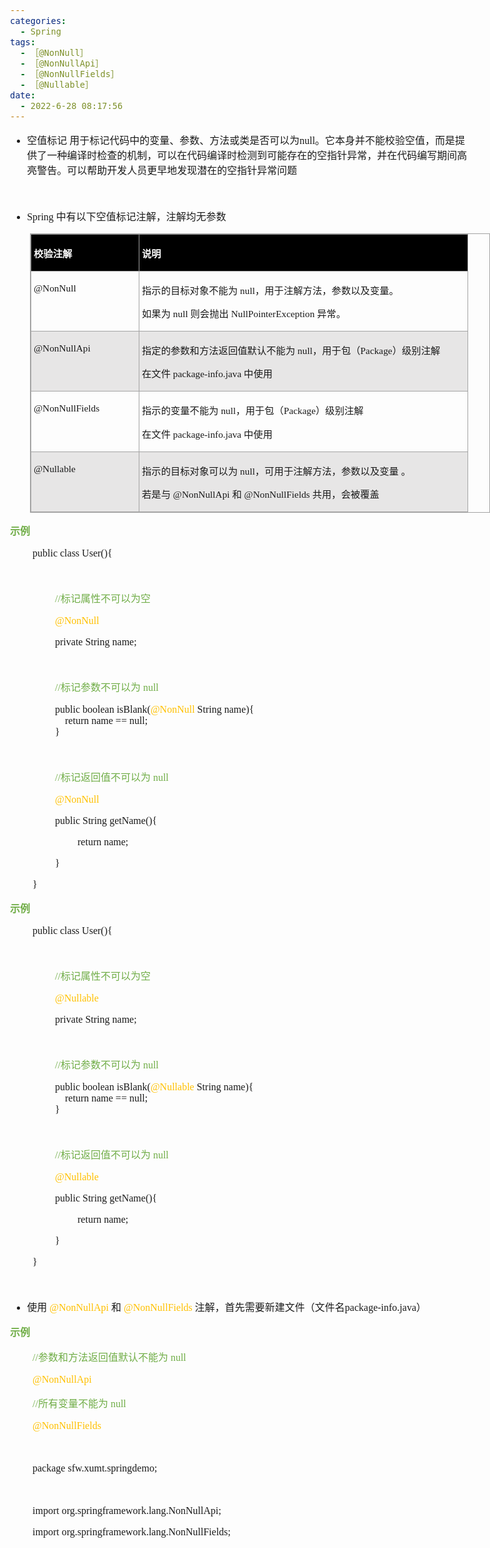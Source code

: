 ```yaml
---
categories:
  - Spring
tags:
  - ［@NonNull］
  - ［@NonNullApi］
  - ［@NonNullFields］
  - ［@Nullable］
date:
  - 2022-6-28 08:17:56
---
```


<body lang=zh-CN style='font-family:"Microsoft YaHei UI";font-size:12.0pt'>
<!--StartFragment-->

<div style='direction:ltr;border-width:100%'>

<div style='direction:ltr;margin-top:0in;margin-left:0in;width:7.6687in'>

<div style='direction:ltr;margin-top:0in;margin-left:0in;width:7.6687in'>

<ul type=disc style='direction:ltr;unicode-bidi:embed;margin-top:0in;
 margin-bottom:0in'>
 <li style='margin-top:0;margin-bottom:0;vertical-align:middle'><span
     style='font-family:"Microsoft YaHei UI";font-size:12.0pt' lang=zh-CN>空值标记</span><span
     style='font-family:"Comic Sans MS";font-size:12.0pt' lang=en-US> </span><span
     style='font-family:"Microsoft YaHei UI";font-size:12.0pt' lang=zh-CN>用于标记代码中的变量、参数、方法或类是否可以为</span><span
     style='font-family:"Comic Sans MS";font-size:12.0pt' lang=zh-CN>null</span><span
     style='font-family:"Microsoft YaHei UI";font-size:12.0pt' lang=zh-CN>。它本身并不能校验空值，而是提供了一种编译时检查的机制，可以在代码编译时检测到可能存在的空指针异常，并在代码编写期间高亮警告。可以帮助开发人员更早地发现潜在的空指针异常问题</span></li>
</ul>

<p style='margin-left:.375in;font-family:"Comic Sans MS";font-size:
12.0pt'>&nbsp;</p>

<ul type=disc style='direction:ltr;unicode-bidi:embed;margin-top:0in;
 margin-bottom:0in'>
 <li style='margin-top:0;margin-bottom:0;vertical-align:middle'><span
     style='font-family:"Comic Sans MS";font-size:12.0pt' lang=en-US>Spring </span><span
     style='font-family:"Microsoft YaHei UI";font-size:12.0pt' lang=zh-CN>中有以下空值标记注解，注解均无参数</span></li>
</ul>

<div style='direction:ltr'>

<table border=1 cellpadding=0 cellspacing=0 valign=top style='direction:ltr;
 border-collapse:collapse;border-style:solid;border-color:#A3A3A3;border-width:
 1pt;margin-left:.3333in' title="" summary="">
 <tr>
  <td style='border-style:solid;border-color:#A3A3A3;border-width:1pt;
  background-color:black;vertical-align:top;width:1.7083in;padding:2.0pt 3.0pt 2.0pt 3.0pt'>
  <p style='font-family:"Microsoft YaHei UI";font-size:11.5pt;
  color:white'><span style='font-weight:bold'>校验注解</span></p>
  </td>
  <td style='border-style:solid;border-color:#A3A3A3;border-width:1pt;
  background-color:black;vertical-align:top;width:5.3881in;padding:2.0pt 3.0pt 2.0pt 3.0pt'>
  <p style='font-family:"Microsoft YaHei UI";font-size:11.5pt;
  color:white'><span style='font-weight:bold'>说明</span></p>
  </td>
 </tr>
 <tr>
  <td style='border-style:solid;border-color:#A3A3A3;border-width:1pt;
  vertical-align:top;width:1.7083in;padding:2.0pt 3.0pt 2.0pt 3.0pt'>
  <p style='font-family:"Comic Sans MS";font-size:11.5pt'>@NonNull</p>
  </td>
  <td style='border-style:solid;border-color:#A3A3A3;border-width:1pt;
  vertical-align:top;width:5.3881in;padding:2.0pt 3.0pt 2.0pt 3.0pt'>
  <p style='font-size:11.5pt'><span style='font-family:"Microsoft YaHei UI"'>指示的目标对象不能为</span><span
  style='font-family:"Comic Sans MS"'> null</span><span style='font-family:
  "Microsoft YaHei UI"'>，用于注解方法，参数以及变量。</span></p>
  <p style='font-size:11.5pt'><span style='font-family:"Microsoft YaHei UI"'
  lang=zh-CN>如果为</span><span style='font-family:"Comic Sans MS"' lang=en-US> </span><span
  style='font-family:"Comic Sans MS"' lang=zh-CN>null</span><span
  style='font-family:"Comic Sans MS"' lang=en-US> </span><span
  style='font-family:"Microsoft YaHei UI"' lang=zh-CN>则会抛出</span><span
  style='font-family:"Comic Sans MS"' lang=en-US> </span><span
  style='font-family:"Comic Sans MS"' lang=zh-CN>NullPointerException</span><span
  style='font-family:"Comic Sans MS"' lang=en-US> </span><span
  style='font-family:"Microsoft YaHei UI"' lang=zh-CN>异常。</span></p>
  </td>
 </tr>
 <tr>
  <td style='border-style:solid;border-color:#A3A3A3;border-width:1pt;
  background-color:#E7E6E6;vertical-align:top;width:1.7083in;padding:2.0pt 3.0pt 2.0pt 3.0pt'>
  <p style='font-family:"Comic Sans MS";font-size:11.5pt'>@NonNullApi</p>
  </td>
  <td style='border-style:solid;border-color:#A3A3A3;border-width:1pt;
  background-color:#E7E6E6;vertical-align:top;width:5.3881in;padding:2.0pt 3.0pt 2.0pt 3.0pt'>
  <p style='font-size:11.5pt'><span style='font-family:"Microsoft YaHei UI"'>指定的参数和方法返回值默认不能为</span><span
  style='font-family:"Comic Sans MS"'> null</span><span style='font-family:
  "Microsoft YaHei UI"'>，用于包（</span><span style='font-family:"Comic Sans MS"'>Package</span><span
  style='font-family:"Microsoft YaHei UI"'>）级别注解</span></p>
  <p style='font-size:11.5pt'><span style='font-family:"Microsoft YaHei UI"'
  lang=zh-CN>在文</span><span style='font-family:微软雅黑' lang=zh-CN>件</span><span
  style='font-family:"Comic Sans MS"' lang=en-US> </span><span
  style='font-family:"Comic Sans MS"' lang=zh-CN>package-info.java</span><span
  style='font-family:"Comic Sans MS"' lang=en-US> </span><span
  style='font-family:微软雅黑' lang=zh-CN>中使用</span></p>
  </td>
 </tr>
 <tr>
  <td style='border-style:solid;border-color:#A3A3A3;border-width:1pt;
  vertical-align:top;width:1.7083in;padding:2.0pt 3.0pt 2.0pt 3.0pt'>
  <p style='font-family:"Comic Sans MS";font-size:11.5pt'>@NonNullFields</p>
  </td>
  <td style='border-style:solid;border-color:#A3A3A3;border-width:1pt;
  vertical-align:top;width:5.3881in;padding:2.0pt 3.0pt 2.0pt 3.0pt'>
  <p style='font-size:11.5pt'><span style='font-family:"Microsoft YaHei UI"'>指示的变量不能为</span><span
  style='font-family:"Comic Sans MS"'> null</span><span style='font-family:
  "Microsoft YaHei UI"'>，用于包（</span><span style='font-family:"Comic Sans MS"'>Package</span><span
  style='font-family:"Microsoft YaHei UI"'>）级别注解</span></p>
  <p style='font-size:11.5pt'><span style='font-family:"Microsoft YaHei UI"'
  lang=zh-CN>在文件</span><span style='font-family:"Comic Sans MS"' lang=en-US> </span><span
  style='font-family:"Comic Sans MS"' lang=zh-CN>package-info.java</span><span
  style='font-family:"Comic Sans MS"' lang=en-US> </span><span
  style='font-family:"Microsoft YaHei UI"' lang=zh-CN>中使用</span></p>
  </td>
 </tr>
 <tr>
  <td style='border-style:solid;border-color:#A3A3A3;border-width:1pt;
  background-color:#E7E6E6;vertical-align:top;width:1.7083in;padding:2.0pt 3.0pt 2.0pt 3.0pt'>
  <p style='font-family:"Comic Sans MS";font-size:11.5pt'>@Nullable</p>
  </td>
  <td style='border-style:solid;border-color:#A3A3A3;border-width:1pt;
  background-color:#E7E6E6;vertical-align:top;width:5.3881in;padding:2.0pt 3.0pt 2.0pt 3.0pt'>
  <p style='font-size:11.5pt'><span style='font-family:"Microsoft YaHei UI"'>指示的目标对象可以为</span><span
  style='font-family:"Comic Sans MS"'> null</span><span style='font-family:
  "Microsoft YaHei UI"'>，可用于注解方法，参数以及变量 。</span></p>
  <p style='font-size:11.5pt'><span style='font-family:"Microsoft YaHei UI"'>若是与</span><span
  style='font-family:"Comic Sans MS"'> @NonNullApi </span><span
  style='font-family:"Microsoft YaHei UI"'>和</span><span style='font-family:
  "Comic Sans MS"'> @NonNullFields </span><span style='font-family:"Microsoft YaHei UI"'>共用，会被覆盖</span></p>
  </td>
 </tr>
</table>

</div>

<p style='font-family:"Microsoft YaHei UI";font-size:12.0pt;
color:#70AD47'><span style='font-weight:bold'>示例</span></p>

<p style='margin-left:.375in;font-family:"Comic Sans MS";font-size:
12.0pt' lang=en-US>public class User(){</p>

<p style='margin-left:.75in;font-family:"Comic Sans MS";font-size:
12.0pt' lang=en-US>&nbsp;</p>

<p style='margin-left:.75in;font-size:12.0pt;color:#70AD47'><span
style='font-family:"Comic Sans MS"' lang=en-US>//</span><span style='font-family:
"Microsoft YaHei UI"' lang=zh-CN>标记属性不可以为空</span></p>

<p style='margin-left:.75in;font-family:"Comic Sans MS";font-size:
12.0pt;color:#FFC000'>@NonNull</p>

<p style='margin-left:.75in;font-family:"Comic Sans MS";font-size:
12.0pt'><span lang=zh-CN>private String </span><span lang=en-US>name</span><span
lang=zh-CN>;</span></p>

<p style='margin-left:.75in;font-family:"Comic Sans MS";font-size:
12.0pt;color:#70AD47'>&nbsp;</p>

<p style='margin-left:.75in;font-size:12.0pt;color:#70AD47'><span
style='font-family:"Comic Sans MS"' lang=en-US>//</span><span style='font-family:
"Microsoft YaHei UI"' lang=zh-CN>标记参数不可以为</span><span style='font-family:"Comic Sans MS"'
lang=en-US> null</span></p>

<p style='margin-left:.75in;font-family:"Comic Sans MS";font-size:
12.0pt'><span lang=zh-CN>public</span><span lang=en-US> </span><span
lang=zh-CN>boolean</span><span lang=en-US> </span><span lang=zh-CN>isBlank(</span><span
style='color:#FFC000' lang=zh-CN>@NonNull </span><span lang=en-US>String name</span><span
lang=zh-CN>){<br>
<span style='mso-spacerun:yes'>    </span>return</span><span lang=en-US> name
== null</span><span lang=zh-CN>;<br>
}</span></p>

<p style='margin-left:.75in;font-family:"Comic Sans MS";font-size:
12.0pt'>&nbsp;</p>

<p style='margin-left:.75in;font-size:12.0pt;color:#70AD47'><span
style='font-family:"Comic Sans MS"' lang=en-US>//</span><span style='font-family:
"Microsoft YaHei UI"' lang=zh-CN>标记返回值不可以为</span><span style='font-family:"Comic Sans MS"'
lang=en-US> null</span></p>

<p style='margin-left:.75in;font-family:"Comic Sans MS";font-size:
12.0pt;color:#FFC000'>@NonNull</p>

<p style='margin-left:.75in;font-family:"Comic Sans MS";font-size:
12.0pt'><span lang=zh-CN>public</span><span lang=en-US> </span><span
lang=zh-CN>String </span><span lang=en-US>getName(){</span></p>

<p style='margin-left:1.125in;font-family:"Comic Sans MS";
font-size:12.0pt' lang=en-US>return name;</p>

<p style='margin-left:.75in;font-family:"Comic Sans MS";font-size:
12.0pt'>}</p>

<p style='margin-left:.375in;font-family:"Comic Sans MS";font-size:
12.0pt' lang=en-US>}</p>

<p style='font-family:"Microsoft YaHei UI";font-size:12.0pt;
color:#70AD47'><span style='font-weight:bold'>示例</span></p>

<p style='margin-left:.375in;font-family:"Comic Sans MS";font-size:
12.0pt' lang=en-US>public class User(){</p>

<p style='margin-left:.75in;font-family:"Comic Sans MS";font-size:
12.0pt' lang=en-US>&nbsp;</p>

<p style='margin-left:.75in;font-size:12.0pt;color:#70AD47'><span
style='font-family:"Comic Sans MS"' lang=en-US>//</span><span style='font-family:
"Microsoft YaHei UI"' lang=zh-CN>标记属性不可以为空</span></p>

<p style='margin-left:.75in;font-family:"Comic Sans MS";font-size:
12.0pt;color:#FFC000'>@Nullable</p>

<p style='margin-left:.75in;font-family:"Comic Sans MS";font-size:
12.0pt'><span lang=zh-CN>private String </span><span lang=en-US>name</span><span
lang=zh-CN>;</span></p>

<p style='margin-left:.75in;font-family:"Comic Sans MS";font-size:
12.0pt;color:#70AD47'>&nbsp;</p>

<p style='margin-left:.75in;font-size:12.0pt;color:#70AD47'><span
style='font-family:"Comic Sans MS"' lang=en-US>//</span><span style='font-family:
"Microsoft YaHei UI"' lang=zh-CN>标记参数不可以为</span><span style='font-family:"Comic Sans MS"'
lang=en-US> null</span></p>

<p style='margin-left:.75in;font-family:"Comic Sans MS";font-size:
12.0pt'><span lang=zh-CN>public</span><span lang=en-US> </span><span
lang=zh-CN>boolean</span><span lang=en-US> </span><span lang=zh-CN>isBlank(</span><span
style='color:#FFC000' lang=zh-CN>@Nullable </span><span lang=en-US>String name</span><span
lang=zh-CN>){<br>
<span style='mso-spacerun:yes'>    </span>return</span><span lang=en-US> name
== null</span><span lang=zh-CN>;<br>
}</span></p>

<p style='margin-left:.75in;font-family:"Comic Sans MS";font-size:
12.0pt'>&nbsp;</p>

<p style='margin-left:.75in;font-size:12.0pt;color:#70AD47'><span
style='font-family:"Comic Sans MS"' lang=en-US>//</span><span style='font-family:
"Microsoft YaHei UI"' lang=zh-CN>标记返回值不可以为</span><span style='font-family:"Comic Sans MS"'
lang=en-US> null</span></p>

<p style='margin-left:.75in;font-family:"Comic Sans MS";font-size:
12.0pt;color:#FFC000'>@Nullable</p>

<p style='margin-left:.75in;font-family:"Comic Sans MS";font-size:
12.0pt'><span lang=zh-CN>public</span><span lang=en-US> </span><span
lang=zh-CN>String </span><span lang=en-US>getName(){</span></p>

<p style='margin-left:1.125in;font-family:"Comic Sans MS";
font-size:12.0pt' lang=en-US>return name;</p>

<p style='margin-left:.75in;font-family:"Comic Sans MS";font-size:
12.0pt'>}</p>

<p style='margin-left:.375in;font-family:"Comic Sans MS";font-size:
12.0pt' lang=en-US>}</p>

<p style='font-family:"Comic Sans MS";font-size:12.0pt' lang=en-US>&nbsp;</p>

<ul type=disc style='direction:ltr;unicode-bidi:embed;margin-top:0in;
 margin-bottom:0in'>
 <li style='margin-top:0;margin-bottom:0;vertical-align:middle'><span
     style='font-family:"Microsoft YaHei UI";font-size:12.0pt' lang=zh-CN>使用</span><span
     style='font-family:"Comic Sans MS";font-size:12.0pt' lang=en-US> </span><span
     style='font-family:"Comic Sans MS";font-size:12.0pt;color:#FFC000'
     lang=zh-CN>@NonNullApi</span><span style='font-family:"Comic Sans MS";
     font-size:12.0pt;color:#FFC000' lang=en-US> </span><span style='font-family:
     "Microsoft YaHei UI";font-size:12.0pt' lang=zh-CN>和</span><span
     style='font-family:"Comic Sans MS";font-size:12.0pt;color:#FFC000'
     lang=en-US> </span><span style='font-family:"Comic Sans MS";font-size:
     12.0pt;color:#FFC000' lang=zh-CN>@NonNullFields</span><span
     style='font-family:"Comic Sans MS";font-size:12.0pt;color:#FFC000'
     lang=en-US> </span><span style='font-family:"Microsoft YaHei UI";
     font-size:12.0pt' lang=zh-CN>注解，首先需要新建文件（文件名</span><span style='font-family:
     "Comic Sans MS";font-size:12.0pt' lang=zh-CN>package-info.java</span><span
     style='font-family:"Microsoft YaHei UI";font-size:12.0pt' lang=zh-CN>）</span></li>
</ul>

<p style='font-family:"Microsoft YaHei UI";font-size:12.0pt;
color:#70AD47'><span style='font-weight:bold'>示例</span></p>

<p style='margin-left:.375in;font-size:12.0pt;color:#70AD47'><span
style='font-family:"Comic Sans MS"' lang=en-US>//</span><span style='font-family:
"Microsoft YaHei UI"' lang=zh-CN>参数和方法返回值默认不能为</span><span style='font-family:
"Comic Sans MS"' lang=zh-CN> null</span></p>

<p style='margin-left:.375in;font-family:"Comic Sans MS";font-size:
12.0pt;color:#FFC000'>@NonNullApi</p>

<p style='margin-left:.375in;font-size:12.0pt;color:#70AD47'><span
style='font-family:"Comic Sans MS"' lang=en-US>//</span><span style='font-family:
"Microsoft YaHei UI"' lang=zh-CN>所有变量不能为</span><span style='font-family:"Comic Sans MS"'
lang=zh-CN> null</span></p>

<p style='margin-left:.375in;font-family:"Comic Sans MS";font-size:
12.0pt;color:#FFC000'>@NonNullFields</p>

<p style='margin-left:.375in;font-family:"Comic Sans MS";font-size:
12.0pt'>&nbsp;</p>

<p style='margin-left:.375in;font-family:"Comic Sans MS";font-size:
12.0pt'>package sfw.xumt.springdemo;</p>

<p style='margin-left:.375in;font-family:"Comic Sans MS";font-size:
12.0pt'>&nbsp;</p>

<p style='margin-left:.375in;font-family:"Comic Sans MS";font-size:
12.0pt'>import org.springframework.lang.NonNullApi;</p>

<p style='margin-left:.375in;font-family:"Comic Sans MS";font-size:
12.0pt'>import org.springframework.lang.NonNullFields;</p>

<p style='font-family:"Comic Sans MS";font-size:12.0pt' lang=en-US>&nbsp;</p>

</div>

</div>

</div>

<!--EndFragment-->
</body>
